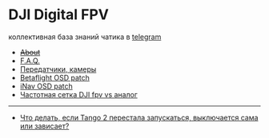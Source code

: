 
# DJI Digital FPV
коллективная база знаний чатика в [telegram](https://t.me/djifpvrus)

* ~~[About](https://djifpv.ru/about/)~~
* [F.A.Q.](https://djifpv.ru/FAQ/)
* [Передатчики, камеры](https://djifpv.ru/unit-vs-vista/)
* [Betaflight OSD patch](https://djifpv.ru/osd-patch/)
* [iNav OSD patch](https://djifpv.ru/inav-osd-patch/)
* [Частотная сетка DJI fpv vs аналог](https://djifpv.ru/freq/)

----

- [Что делать, если Tango 2 перестала запускаться, выключается сама или зависает?](https://djifpv.ru/tango-trouble/)